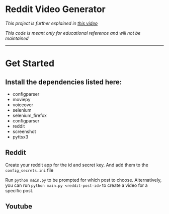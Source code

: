 # Reddit Video Generator

*This project is further explained in [this video](https://youtu.be/ZmSb3LZDdf0)*

*This code is meant only for educational reference and will not be maintained*

---
# Get Started
## Install the dependencies listed here: 

- configparser
- moviepy
- voiceover
- selenium
- selenium_firefox
- configparser
- reddit
- screenshot
- pyttsx3

## Reddit
Create your reddit app for the id and secret key. And add them to the `config_secrets.ini` file

Run `python main.py` to be prompted for which post to choose. Alternatively,
you can run `python main.py <reddit-post-id>` to create a video for a specific post.

## Youtube